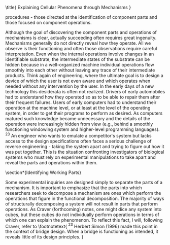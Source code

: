 \title{
Explaining Cellular Phenomena through Mechanisms
}

procedures - those directed at the identification of component parts and those focused on component operations.

Although the goal of discovering the component parts and operations of mechanisms is clear, actually succeeding often requires great ingenuity. Mechanisms generally do not directly reveal how they operate. All we observe is their functioning and often those observations require careful interpretation. Even when the internal operations involve changes in an identifiable substrate, the intermediate states of the substrate can be hidden because in a well-organized machine individual operations flow smoothly into each other without leaving any trace of their intermediate products. Think again of engineering, where the ultimate goal is to design a device of which the user is not even aware and which operates when needed without any intervention by the user. In the early days of a new technology this desiderata is often not realized. Drivers of early automobiles had to understand how they operated so as to be able to repair them after their frequent failures. Users of early computers had to understand their operation at the machine level, or at least at the level of the operating system, in order to get their programs to perform as desired. As computers matured such knowledge became unnecessary and the details of the operation were increasingly hidden from view (e.g., behind a smoothly functioning windowing system and higher-level programming languages). ${ }^{23}$ An engineer who wants to emulate a competitor's system but lacks access to the design specifications often faces a serious challenge of reverse engineering - taking the system apart and trying to figure out how it was put together. This is the situation confronting investigators of biological systems who must rely on experimental manipulations to take apart and reveal the parts and operations within them.

\section*{Identifying Working Parts}

Some experimental inquiries are designed simply to separate the parts of a mechanism. It is important to emphasize that the parts into which researchers seek to decompose a mechanism are ones which perform the operations that figure in the functional decomposition. The majority of ways of structurally decomposing a system will not result in parts that perform operations. As Craver (forthcoming) notes, one might dice any system into cubes, but these cubes do not individually perform operations in terms of which one can explain the phenomenon. To reflect this fact, I will, following Craver, refer to
\footnotetext{
${ }^{23}$ Herbert Simon (1996) made this point in the context of bridge design. When a bridge is functioning as intended, it reveals little of its design principles.
}
